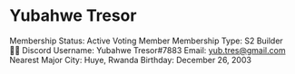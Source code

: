 # Yubahwe Tresor

Membership Status: Active Voting Member
Membership Type: S2 Builder 🧑‍🚀
Discord Username: Yubahwe Tresor#7883
Email: yub.tres@gmail.com
Nearest Major City: Huye, Rwanda
Birthday: December 26, 2003